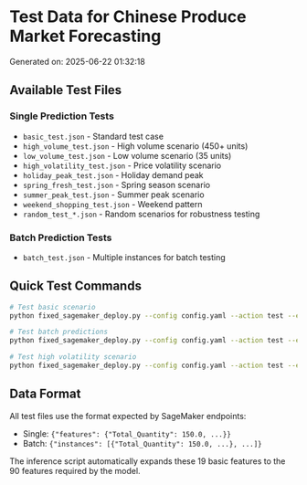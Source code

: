 # Test Data for Chinese Produce Market Forecasting

Generated on: 2025-06-22 01:32:18

## Available Test Files

### Single Prediction Tests
- `basic_test.json` - Standard test case
- `high_volume_test.json` - High volume scenario (450+ units)
- `low_volume_test.json` - Low volume scenario (35 units)
- `high_volatility_test.json` - Price volatility scenario
- `holiday_peak_test.json` - Holiday demand peak
- `spring_fresh_test.json` - Spring season scenario
- `summer_peak_test.json` - Summer peak scenario
- `weekend_shopping_test.json` - Weekend pattern
- `random_test_*.json` - Random scenarios for robustness testing

### Batch Prediction Tests
- `batch_test.json` - Multiple instances for batch testing

## Quick Test Commands

```bash
# Test basic scenario
python fixed_sagemaker_deploy.py --config config.yaml --action test --endpoint-name YOUR_ENDPOINT --test-data data/example/basic_test.json

# Test batch predictions
python fixed_sagemaker_deploy.py --config config.yaml --action test --endpoint-name YOUR_ENDPOINT --test-data data/example/batch_test.json

# Test high volatility scenario
python fixed_sagemaker_deploy.py --config config.yaml --action test --endpoint-name YOUR_ENDPOINT --test-data data/example/high_volatility_test.json
```

## Data Format

All test files use the format expected by SageMaker endpoints:
- Single: `{"features": {"Total_Quantity": 150.0, ...}}`
- Batch: `{"instances": [{"Total_Quantity": 150.0, ...}, ...]}`

The inference script automatically expands these 19 basic features to the 90 features required by the model.
